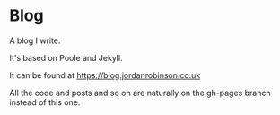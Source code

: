 Blog
====

A blog I write.

It's based on Poole and Jekyll.

It can be found at https://blog.jordanrobinson.co.uk

All the code and posts and so on are naturally on the gh-pages branch instead of this one.
